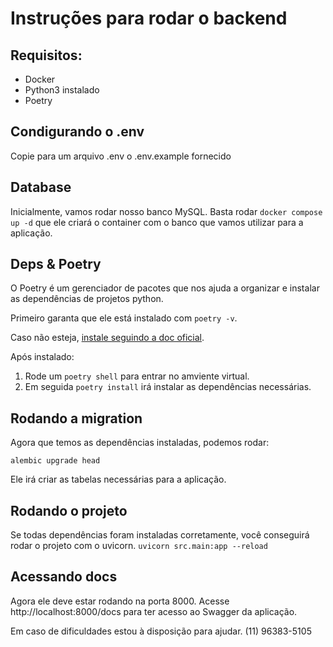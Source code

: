 # Instruções para rodar o backend

## Requisitos:

- Docker
- Python3 instalado
- Poetry

## Condigurando o .env

Copie para um arquivo .env o .env.example fornecido

## Database

Inicialmente, vamos rodar nosso banco MySQL.
Basta rodar `docker compose up -d` que ele criará o container com o banco que vamos utilizar para a aplicação.

## Deps & Poetry

O Poetry é um gerenciador de pacotes que nos ajuda a organizar e instalar as dependências de projetos python.

Primeiro garanta que ele está instalado com `poetry -v`.

Caso não esteja, [instale seguindo a doc oficial](https://python-poetry.org/docs/).

Após instalado:

1. Rode um `poetry shell` para entrar no amviente virtual.
2. Em seguida `poetry install` irá instalar as dependências necessárias.

## Rodando a migration

Agora que temos as dependências instaladas, podemos rodar:

`alembic upgrade head`

Ele irá criar as tabelas necessárias para a aplicação.

## Rodando o projeto

Se todas dependências foram instaladas corretamente, você conseguirá rodar o projeto com o uvicorn.
`uvicorn src.main:app --reload`

## Acessando docs

Agora ele deve estar rodando na porta 8000.
Acesse http://localhost:8000/docs para ter acesso ao Swagger da aplicação.

Em caso de dificuldades estou à disposição para ajudar.
(11) 96383-5105
